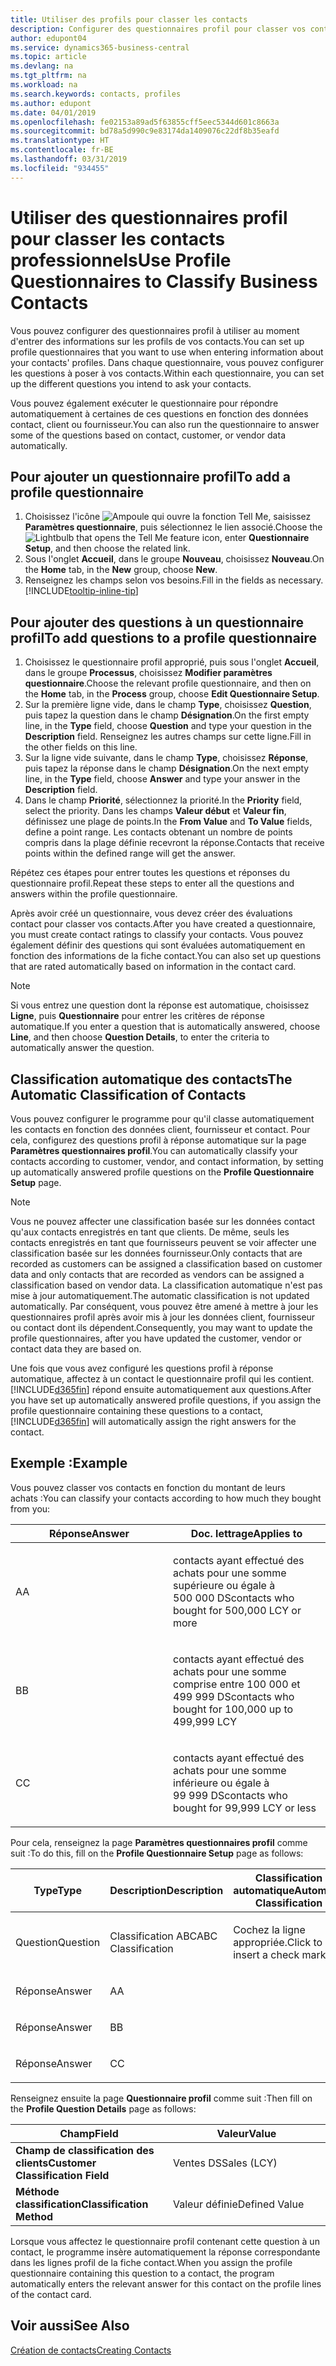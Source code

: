 ```yaml
---
title: Utiliser des profils pour classer les contacts
description: Configurer des questionnaires profil pour classer vos contacts professionnels
author: edupont04
ms.service: dynamics365-business-central
ms.topic: article
ms.devlang: na
ms.tgt_pltfrm: na
ms.workload: na
ms.search.keywords: contacts, profiles
ms.author: edupont
ms.date: 04/01/2019
ms.openlocfilehash: fe02153a89ad5f63855cff5eec5344d601c8663a
ms.sourcegitcommit: bd78a5d990c9e83174da1409076c22df8b35eafd
ms.translationtype: HT
ms.contentlocale: fr-BE
ms.lasthandoff: 03/31/2019
ms.locfileid: "934455"
---
```

# <a name="use-profile-questionnaires-to-classify-business-contacts"></a><span data-ttu-id="4ac4e-103">Utiliser des questionnaires profil pour classer les contacts professionnels</span><span class="sxs-lookup"><span data-stu-id="4ac4e-103">Use Profile Questionnaires to Classify Business Contacts</span></span>
<span data-ttu-id="4ac4e-104">Vous pouvez configurer des questionnaires profil à utiliser au moment d'entrer des informations sur les profils de vos contacts.</span><span class="sxs-lookup"><span data-stu-id="4ac4e-104">You can set up profile questionnaires that you want to use when entering information about your contacts' profiles.</span></span> <span data-ttu-id="4ac4e-105">Dans chaque questionnaire, vous pouvez configurer les questions à poser à vos contacts.</span><span class="sxs-lookup"><span data-stu-id="4ac4e-105">Within each questionnaire, you can set up the different questions you intend to ask your contacts.</span></span>  

<span data-ttu-id="4ac4e-106">Vous pouvez également exécuter le questionnaire pour répondre automatiquement à certaines de ces questions en fonction des données contact, client ou fournisseur.</span><span class="sxs-lookup"><span data-stu-id="4ac4e-106">You can also run the questionnaire to answer some of the questions based on contact, customer, or vendor data automatically.</span></span>  

## <a name="to-add-a-profile-questionnaire"></a><span data-ttu-id="4ac4e-107">Pour ajouter un questionnaire profil</span><span class="sxs-lookup"><span data-stu-id="4ac4e-107">To add a profile questionnaire</span></span>
1.  <span data-ttu-id="4ac4e-108">Choisissez l'icône ![Ampoule qui ouvre la fonction Tell Me](media/ui-search/search_small.png "Dites-moi ce que vous voulez faire"), saisissez **Paramètres questionnaire**, puis sélectionnez le lien associé.</span><span class="sxs-lookup"><span data-stu-id="4ac4e-108">Choose the ![Lightbulb that opens the Tell Me feature](media/ui-search/search_small.png "Tell me what you want to do") icon, enter **Questionnaire Setup**, and then choose the related link.</span></span>  
2.  <span data-ttu-id="4ac4e-109">Sous l'onglet **Accueil**, dans le groupe **Nouveau**, choisissez **Nouveau**.</span><span class="sxs-lookup"><span data-stu-id="4ac4e-109">On the **Home** tab, in the **New** group, choose **New**.</span></span>  
3.  <span data-ttu-id="4ac4e-110">Renseignez les champs selon vos besoins.</span><span class="sxs-lookup"><span data-stu-id="4ac4e-110">Fill in the fields as necessary.</span></span> [!INCLUDE[tooltip-inline-tip](includes/tooltip-inline-tip_md.md)]  

## <a name="to-add-questions-to-a-profile-questionnaire"></a><span data-ttu-id="4ac4e-111">Pour ajouter des questions à un questionnaire profil</span><span class="sxs-lookup"><span data-stu-id="4ac4e-111">To add questions to a profile questionnaire</span></span>
1.  <span data-ttu-id="4ac4e-112">Choisissez le questionnaire profil approprié, puis sous l'onglet **Accueil**, dans le groupe **Processus**, choisissez **Modifier paramètres questionnaire**.</span><span class="sxs-lookup"><span data-stu-id="4ac4e-112">Choose the relevant profile questionnaire, and then on the **Home** tab, in the **Process** group, choose **Edit Questionnaire Setup**.</span></span>  
2.  <span data-ttu-id="4ac4e-113">Sur la première ligne vide, dans le champ **Type**, choisissez **Question**, puis tapez la question dans le champ **Désignation**.</span><span class="sxs-lookup"><span data-stu-id="4ac4e-113">On the first empty line, in the **Type** field, choose **Question** and type your question in the **Description** field.</span></span> <span data-ttu-id="4ac4e-114">Renseignez les autres champs sur cette ligne.</span><span class="sxs-lookup"><span data-stu-id="4ac4e-114">Fill in the other fields on this line.</span></span>  
3.  <span data-ttu-id="4ac4e-115">Sur la ligne vide suivante, dans le champ **Type**, choisissez **Réponse**, puis tapez la réponse dans le champ **Désignation**.</span><span class="sxs-lookup"><span data-stu-id="4ac4e-115">On the next empty line, in the **Type** field, choose **Answer** and type your answer in the **Description** field.</span></span>  
4.  <span data-ttu-id="4ac4e-116">Dans le champ **Priorité**, sélectionnez la priorité.</span><span class="sxs-lookup"><span data-stu-id="4ac4e-116">In the **Priority** field, select the priority.</span></span> <span data-ttu-id="4ac4e-117">Dans les champs **Valeur début** et **Valeur fin**, définissez une plage de points.</span><span class="sxs-lookup"><span data-stu-id="4ac4e-117">In the **From Value** and **To Value** fields, define a point range.</span></span> <span data-ttu-id="4ac4e-118">Les contacts obtenant un nombre de points compris dans la plage définie recevront la réponse.</span><span class="sxs-lookup"><span data-stu-id="4ac4e-118">Contacts that receive points within the defined range will get the answer.</span></span>  

<span data-ttu-id="4ac4e-119">Répétez ces étapes pour entrer toutes les questions et réponses du questionnaire profil.</span><span class="sxs-lookup"><span data-stu-id="4ac4e-119">Repeat these steps to enter all the questions and answers within the profile questionnaire.</span></span>

<span data-ttu-id="4ac4e-120">Après avoir créé un questionnaire, vous devez créer des évaluations contact pour classer vos contacts.</span><span class="sxs-lookup"><span data-stu-id="4ac4e-120">After you have created a questionnaire, you must create contact ratings to classify your contacts.</span></span> <span data-ttu-id="4ac4e-121">Vous pouvez également définir des questions qui sont évaluées automatiquement en fonction des informations de la fiche contact.</span><span class="sxs-lookup"><span data-stu-id="4ac4e-121">You can also set up questions that are rated automatically based on information in the contact card.</span></span>  

> [!NOTE]
> <span data-ttu-id="4ac4e-122">Si vous entrez une question dont la réponse est automatique, choisissez <STRONG>Ligne</STRONG>, puis <STRONG>Questionnaire</STRONG> pour entrer les critères de réponse automatique.</span><span class="sxs-lookup"><span data-stu-id="4ac4e-122">If you enter a question that is automatically answered, choose <STRONG>Line</STRONG>, and then choose <STRONG>Question Details</STRONG>, to enter the criteria to automatically answer the question.</span></span>

## <a name="the-automatic-classification-of-contacts"></a><span data-ttu-id="4ac4e-123">Classification automatique des contacts</span><span class="sxs-lookup"><span data-stu-id="4ac4e-123">The Automatic Classification of Contacts</span></span>
<span data-ttu-id="4ac4e-124">Vous pouvez configurer le programme pour qu'il classe automatiquement les contacts en fonction des données client, fournisseur et contact. Pour cela, configurez des questions profil à réponse automatique sur la page **Paramètres questionnaires profil**.</span><span class="sxs-lookup"><span data-stu-id="4ac4e-124">You can automatically classify your contacts according to customer, vendor, and contact information, by setting up automatically answered profile questions on the **Profile Questionnaire Setup** page.</span></span>  

> [!NOTE]
> <span data-ttu-id="4ac4e-125">Vous ne pouvez affecter une classification basée sur les données contact qu'aux contacts enregistrés en tant que clients. De même, seuls les contacts enregistrés en tant que fournisseurs peuvent se voir affecter une classification basée sur les données fournisseur.</span><span class="sxs-lookup"><span data-stu-id="4ac4e-125">Only contacts that are recorded as customers can be assigned a classification based on customer data and only contacts that are recorded as vendors can be assigned a classification based on vendor data.</span></span> <span data-ttu-id="4ac4e-126">La classification automatique n'est pas mise à jour automatiquement.</span><span class="sxs-lookup"><span data-stu-id="4ac4e-126">The automatic classification is not updated automatically.</span></span> <span data-ttu-id="4ac4e-127">Par conséquent, vous pouvez être amené à mettre à jour les questionnaires profil après avoir mis à jour les données client, fournisseur ou contact dont ils dépendent.</span><span class="sxs-lookup"><span data-stu-id="4ac4e-127">Consequently, you may want to update the profile questionnaires, after you have updated the customer, vendor or contact data they are based on.</span></span>  

<span data-ttu-id="4ac4e-128">Une fois que vous avez configuré les questions profil à réponse automatique, affectez à un contact le questionnaire profil qui les contient. [!INCLUDE[d365fin](includes/d365fin_md.md)] répond ensuite automatiquement aux questions.</span><span class="sxs-lookup"><span data-stu-id="4ac4e-128">After you have set up automatically answered profile questions, if you assign the profile questionnaire containing these questions to a contact, [!INCLUDE[d365fin](includes/d365fin_md.md)] will automatically assign the right answers for the contact.</span></span>  

## <a name="example"></a><span data-ttu-id="4ac4e-129">Exemple :</span><span class="sxs-lookup"><span data-stu-id="4ac4e-129">Example</span></span>
<span data-ttu-id="4ac4e-130">Vous pouvez classer vos contacts en fonction du montant de leurs achats :</span><span class="sxs-lookup"><span data-stu-id="4ac4e-130">You can classify your contacts according to how much they bought from you:</span></span>

<table>
<colgroup>
<col style="width: 50%" />
<col style="width: 50%" />
</colgroup>
<thead>
<tr class="header">
<th><span data-ttu-id="4ac4e-131"><strong>Réponse</strong></span><span class="sxs-lookup"><span data-stu-id="4ac4e-131"><strong>Answer</strong></span></span></th>
<th><span data-ttu-id="4ac4e-132"><strong>Doc. lettrage</strong></span><span class="sxs-lookup"><span data-stu-id="4ac4e-132"><strong>Applies to</strong></span></span></th>
</tr>
</thead>
<tbody>
<tr class="odd">
<td><p><span data-ttu-id="4ac4e-133">A</span><span class="sxs-lookup"><span data-stu-id="4ac4e-133">A</span></span></p></td>
<td><p><span data-ttu-id="4ac4e-134">contacts ayant effectué des achats pour une somme supérieure ou égale à 500 000 DS</span><span class="sxs-lookup"><span data-stu-id="4ac4e-134">contacts who bought for 500,000 LCY or more</span></span></p></td>
</tr>
<tr class="even">
<td><p><span data-ttu-id="4ac4e-135">B</span><span class="sxs-lookup"><span data-stu-id="4ac4e-135">B</span></span></p></td>
<td><p><span data-ttu-id="4ac4e-136">contacts ayant effectué des achats pour une somme comprise entre 100 000 et 499 999 DS</span><span class="sxs-lookup"><span data-stu-id="4ac4e-136">contacts who bought for 100,000 up to 499,999 LCY</span></span></p></td>
</tr>
<tr class="odd">
<td><p><span data-ttu-id="4ac4e-137">C</span><span class="sxs-lookup"><span data-stu-id="4ac4e-137">C</span></span></p></td>
<td><p><span data-ttu-id="4ac4e-138">contacts ayant effectué des achats pour une somme inférieure ou égale à 99 999 DS</span><span class="sxs-lookup"><span data-stu-id="4ac4e-138">contacts who bought for 99,999 LCY or less</span></span></p></td>
</tr>
</tbody>
</table>

<span data-ttu-id="4ac4e-139">Pour cela, renseignez la page **Paramètres questionnaires profil** comme suit :</span><span class="sxs-lookup"><span data-stu-id="4ac4e-139">To do this, fill on the **Profile Questionnaire Setup** page as follows:</span></span>


<table>
<colgroup>
<col style="width: 20%" />
<col style="width: 20%" />
<col style="width: 20%" />
<col style="width: 20%" />
<col style="width: 20%" />
</colgroup>
<thead>
<tr class="header">
<th><span data-ttu-id="4ac4e-140"><strong>Type</strong></span><span class="sxs-lookup"><span data-stu-id="4ac4e-140"><strong>Type</strong></span></span></th>
<th><span data-ttu-id="4ac4e-141"><strong>Description</strong></span><span class="sxs-lookup"><span data-stu-id="4ac4e-141"><strong>Description</strong></span></span></th>
<th><span data-ttu-id="4ac4e-142"><strong>Classification automatique</strong></span><span class="sxs-lookup"><span data-stu-id="4ac4e-142"><strong>Automatic Classification</strong></span></span></th>
<th><span data-ttu-id="4ac4e-143"><strong>Valeur début</strong></span><span class="sxs-lookup"><span data-stu-id="4ac4e-143"><strong>From Value</strong></span></span></th>
<th><span data-ttu-id="4ac4e-144"><strong>Valeur fin</strong></span><span class="sxs-lookup"><span data-stu-id="4ac4e-144"><strong>To Value</strong></span></span></th>
</tr>
</thead>
<tbody>
<tr class="odd">
<td><p><span data-ttu-id="4ac4e-145">Question</span><span class="sxs-lookup"><span data-stu-id="4ac4e-145">Question</span></span></p></td>
<td><p><span data-ttu-id="4ac4e-146">Classification ABC</span><span class="sxs-lookup"><span data-stu-id="4ac4e-146">ABC Classification</span></span></p></td>
<td><p><span data-ttu-id="4ac4e-147">Cochez la ligne appropriée.</span><span class="sxs-lookup"><span data-stu-id="4ac4e-147">Click to insert a check mark</span></span></p></td>
<td><p> </p></td>
<td><p> </p></td>
</tr>
<tr class="even">
<td><p><span data-ttu-id="4ac4e-148">Réponse</span><span class="sxs-lookup"><span data-stu-id="4ac4e-148">Answer</span></span></p></td>
<td><p><span data-ttu-id="4ac4e-149">A</span><span class="sxs-lookup"><span data-stu-id="4ac4e-149">A</span></span></p></td>
<td><p> </p></td>
<td><p><span data-ttu-id="4ac4e-150">500,000</span><span class="sxs-lookup"><span data-stu-id="4ac4e-150">500,000</span></span></p></td>
<td><p> </p></td>
</tr>
<tr class="odd">
<td><p><span data-ttu-id="4ac4e-151">Réponse</span><span class="sxs-lookup"><span data-stu-id="4ac4e-151">Answer</span></span></p></td>
<td><p><span data-ttu-id="4ac4e-152">B</span><span class="sxs-lookup"><span data-stu-id="4ac4e-152">B</span></span></p></td>
<td><p> </p></td>
<td><p><span data-ttu-id="4ac4e-153">100,000</span><span class="sxs-lookup"><span data-stu-id="4ac4e-153">100,000</span></span></p></td>
<td><p><span data-ttu-id="4ac4e-154">499,999</span><span class="sxs-lookup"><span data-stu-id="4ac4e-154">499,999</span></span></p></td>
</tr>
<tr class="even">
<td><p><span data-ttu-id="4ac4e-155">Réponse</span><span class="sxs-lookup"><span data-stu-id="4ac4e-155">Answer</span></span></p></td>
<td><p><span data-ttu-id="4ac4e-156">C</span><span class="sxs-lookup"><span data-stu-id="4ac4e-156">C</span></span></p></td>
<td><p> </p></td>
<td><p> </p></td>
<td><p><span data-ttu-id="4ac4e-157">99,999</span><span class="sxs-lookup"><span data-stu-id="4ac4e-157">99,999</span></span></p></td>
</tr>
</tbody>
</table>

<span data-ttu-id="4ac4e-158">Renseignez ensuite la page **Questionnaire profil** comme suit :</span><span class="sxs-lookup"><span data-stu-id="4ac4e-158">Then fill on the **Profile Question Details** page as follows:</span></span>
<table>
<colgroup>
<col style="width: 50%" />
<col style="width: 50%" />
</colgroup>
<thead>
<tr class="header">
<th><span data-ttu-id="4ac4e-159"><strong>Champ</strong></span><span class="sxs-lookup"><span data-stu-id="4ac4e-159"><strong>Field</strong></span></span></th>
<th><span data-ttu-id="4ac4e-160"><strong>Valeur</strong></span><span class="sxs-lookup"><span data-stu-id="4ac4e-160"><strong>Value</strong></span></span></th>
</tr>
</thead>
<tbody>
<tr>
<td><span data-ttu-id="4ac4e-161"><strong>Champ de classification des clients</strong></span><span class="sxs-lookup"><span data-stu-id="4ac4e-161"><strong>Customer Classification Field</strong></span></span></td>
<td><span data-ttu-id="4ac4e-162"><emphasis>Ventes DS</emphasis></span><span class="sxs-lookup"><span data-stu-id="4ac4e-162"><emphasis>Sales (LCY)</emphasis></span></span></td>
</tr>
<tr>
<td><span data-ttu-id="4ac4e-163"><strong>Méthode classification</strong></span><span class="sxs-lookup"><span data-stu-id="4ac4e-163"><strong>Classification Method</strong></span></span></td>
<td><span data-ttu-id="4ac4e-164"><emphasis>Valeur définie</emphasis></span><span class="sxs-lookup"><span data-stu-id="4ac4e-164"><emphasis>Defined Value</emphasis></span></span></td>
</tr>
</tbody>
</table>

<span data-ttu-id="4ac4e-165">Lorsque vous affectez le questionnaire profil contenant cette question à un contact, le programme insère automatiquement la réponse correspondante dans les lignes profil de la fiche contact.</span><span class="sxs-lookup"><span data-stu-id="4ac4e-165">When you assign the profile questionnaire containing this question to a contact, the program automatically enters the relevant answer for this contact on the profile lines of the contact card.</span></span>

## <a name="see-also"></a><span data-ttu-id="4ac4e-166">Voir aussi</span><span class="sxs-lookup"><span data-stu-id="4ac4e-166">See Also</span></span>
[<span data-ttu-id="4ac4e-167">Création de contacts</span><span class="sxs-lookup"><span data-stu-id="4ac4e-167">Creating Contacts</span></span>](marketing-create-contact-companies.md)  
